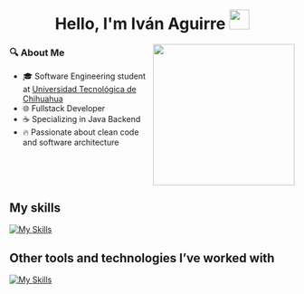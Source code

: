 <h1 align="center">Hello, I'm Iván Aguirre <img src="https://media.giphy.com/media/hvRJCLFzcasrR4ia7z/giphy.gif" width="35"></h1>

<img align="right" width="250" src="https://media0.giphy.com/media/v1.Y2lkPTc5MGI3NjExcHlwMzBpcTQ2OXlyOXY4bmJ4ZnllbXY4eTJweTNydzU1Y2ZmenIxeCZlcD12MV9pbnRlcm5hbF9naWZfYnlfaWQmY3Q9Zw/1v2lXOfPBqKygjlkCM/giphy.gif" />

### 🔍 About Me
- 🎓 Software Engineering student at [Universidad Tecnológica de Chihuahua](https://www.utch.edu.mx/index.php/tecnologias/)
- 🌐 Fullstack Developer
- ☕ Specializing in Java Backend 
- 🔥 Passionate about clean code and software architecture
<br>
<br>
<br>

## My skills
[![My Skills](https://skillicons.dev/icons?i=html,css,js,react,tailwind,python,django,fastapi,mysql,supabase,postman,git,github,linux,markdown)](https://skillicons.dev)

## Other tools and technologies I’ve worked with
[![My Skills](https://skillicons.dev/icons?i=nodejs,express,php,bootstrap,vite,cpp,arduino,cs,java,kotlin,dart,flutter,firebase,mongodb)](https://skillicons.dev)
